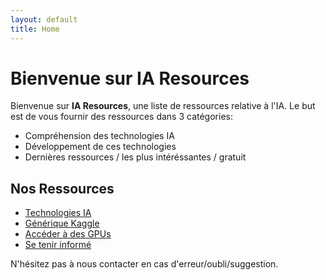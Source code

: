 ```yaml
---
layout: default
title: Home
---
```


# Bienvenue sur IA Resources

Bienvenue sur **IA Resources**, une liste de ressources relative à l'IA. Le but est de vous fournir des ressources dans 3 catégories:
- Compréhension des technologies IA
- Développement de ces technologies
- Dernières ressources / les plus intéréssantes / gratuit


## Nos Ressources

- [Technologies IA](/pages/technologies.md)
- [Générique Kaggle ](/pages/kaggle.md)
- [Accéder à des GPUs](/pages/gpu.md)
- [Se tenir informé](/pages/actualite.md)

N'hésitez pas à nous contacter en cas d'erreur/oubli/suggestion.